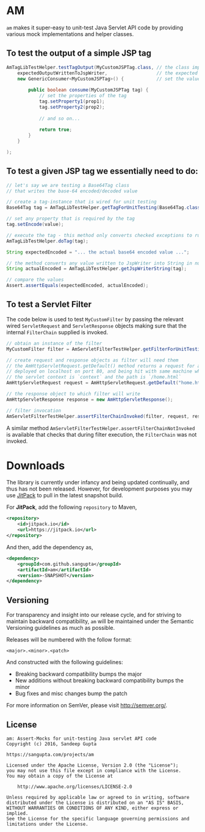 # AM

`am` makes it super-easy to unit-test Java Servlet API code by providing various mock
implementations and helper classes.

## To test the output of a simple JSP tag

```java
AmTagLibTestHelper.testTagOutput(MyCustomJSPTag.class, // the class implementing custom tag
	expectedOutputWrittenToJspWriter,  				   // the expected String response
	new GenericConsumer<MyCustomJSPTag>() {            // set the values before invocation
	
		public boolean consume(MyCustomJSPTag tag) {
			// set the properties of the tag
			tag.setProperty1(prop1);
			tag.setProperty2(prop2);
	
			// and so on...
			
			return true;
		}
	}

);
```

## To test a given JSP tag we essentially need to do:

```java
// let's say we are testing a Base64Tag class
// that writes the base-64 encoded/decoded value

// create a tag-instance that is wired for unit testing
Base64Tag tag = AmTagLibTestHelper.getTagForUnitTesting(Base64Tag.class);

// set any property that is required by the tag
tag.setEncode(value);

// execute the tag - this method only converts checked exceptions to runtime ones
AmTagLibTestHelper.doTag(tag);

String expectedEncoded = "... the actual base64 encoded value ...";

// the method converts any value written to JspWriter into String in null-safe fashion
String actualEncoded = AmTagLibTestHelper.getJspWriterString(tag);

// compare the values
Assert.assertEquals(expectedEncoded, actualEncoded);
```

## To test a Servlet Filter

The code below is used to test `MyCustomFilter` by passing the relevant wired `ServletRequest`
and `ServletResponse` objects making sure that the internal `FilterChain` supplied is invoked.

```java
// obtain an instance of the filter
MyCustomFilter filter = AmServletFilterTestHelper.getFilterForUnitTesting(MyCustomFilter.class);

// create request and response objects as filter will need them
// the AmHttpServletRequest.getDefault() method returns a request for a server
// deployed on localhost on port 80, and being hit with same machine where
// the servlet context is `context` and the path is `/home.html`
AmHttpServletRequest request = AmHttpServletRequest.getDefault("home.html");

// the response object to which filter will write
AmHttpServletResponse response = new AmHttpServletResponse();

// filter invocation
AmServletFilterTestHelper.assertFilterChainInvoked(filter, request, response);
```

A similar method `AmServletFilterTestHelper.assertFilterChainNotInvoked` is available that
checks that during filter execution, the `FilterChain` was not invoked.

# Downloads

The library is currently under infancy and being updated continually, and thus has not
been released. However, for development purposes you may use [JitPack](https://jitpack.io)
to pull in the latest snapshot build.

For **JitPack**, add the following `repository` to Maven,

```xml
<repository>
	<id>jitpack.io</id>
	<url>https://jitpack.io</url>
</repository>
```

And then, add the dependency as,

```xml
<dependency>
    <groupId>com.github.sangupta</groupId>
    <artifactId>am</artifactId>
    <version>-SNAPSHOT</version>
</dependency>
```

## Versioning

For transparency and insight into our release cycle, and for striving to maintain backward compatibility, 
`am` will be maintained under the Semantic Versioning guidelines as much as possible.

Releases will be numbered with the follow format:

`<major>.<minor>.<patch>`

And constructed with the following guidelines:

* Breaking backward compatibility bumps the major
* New additions without breaking backward compatibility bumps the minor
* Bug fixes and misc changes bump the patch

For more information on SemVer, please visit http://semver.org/.

## License
	
```
am: Assert-Mocks for unit-testing Java servlet API code
Copyright (c) 2016, Sandeep Gupta

https://sangupta.com/projects/am

Licensed under the Apache License, Version 2.0 (the "License");
you may not use this file except in compliance with the License.
You may obtain a copy of the License at

	http://www.apache.org/licenses/LICENSE-2.0

Unless required by applicable law or agreed to in writing, software
distributed under the License is distributed on an "AS IS" BASIS,
WITHOUT WARRANTIES OR CONDITIONS OF ANY KIND, either express or implied.
See the License for the specific language governing permissions and
limitations under the License.
```
